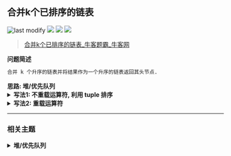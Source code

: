 ## 合并k个已排序的链表
<!--START_SECTION:badge-->
![last modify](https://img.shields.io/static/v1?label=last%20modify&message=2025-07-08%2016%3A53%3A13&label_color=gray&color=thistle&style=flat-square)
[![](https://img.shields.io/static/v1?label=&message=%E5%9B%B0%E9%9A%BE&label_color=gray&color=yellow&style=flat-square)](../../../README.md#困难)
[![](https://img.shields.io/static/v1?label=&message=%E7%89%9B%E5%AE%A2&label_color=gray&color=green&style=flat-square)](../../../README.md#牛客)
[![](https://img.shields.io/static/v1?label=&message=%E5%A0%86/%E4%BC%98%E5%85%88%E9%98%9F%E5%88%97&label_color=gray&color=blue&style=flat-square)](../../../README.md#堆优先队列)
<!--END_SECTION:badge-->
<!--info
tags: [堆]
source: 牛客
level: 困难
number: '0051'
name: 合并k个已排序的链表
companies: []
-->

> [合并k个已排序的链表_牛客题霸_牛客网](https://www.nowcoder.com/practice/65cfde9e5b9b4cf2b6bafa5f3ef33fa6)

<summary><b>问题简述</b></summary>

```txt
合并 k 个升序的链表并将结果作为一个升序的链表返回其头节点.
```

<!--
<details><summary><b>详细描述</b></summary>

```txt
```

</details>
-->


<!-- <div align="center"><img src="../../../_assets/xxx.png" height="300" /></div> -->

<summary><b>思路: 堆/优先队列</b></summary>

<details><summary><b>写法1: 不重载运算符, 利用 tuple 排序</b></summary>

```python
class Solution:
    def mergeKLists(self , lists: List[ListNode]) -> ListNode:

        import heapq

        h = []
        cnt = 0  # 一个自增变量, 避免直接对 node 排序

        # init
        for node in lists:
            if node:
                heapq.heappush(h, (node.val, cnt, node))
                cnt += 1

        cur = dummy = ListNode(0)
        while h:
            _, _, node = heapq.heappop(h)
            cur.next = node
            cur = cur.next
            if node.next:
                node = node.next
                heapq.heappush(h, (node.val, cnt, node))
                cnt += 1

        return dummy.next
```

</details>


<details><summary><b>写法2: 重载运算符</b></summary>

```python
class Solution:
    def mergeKLists(self , lists: List[ListNode]) -> ListNode:

        import heapq

        h = []
        cnt = 0

        # 重载运算符
        def lt(a, b):
            return a.val < b.val
        ListNode.__lt__ = lt

        # 下面的写法也可以, 但是不推荐, 因为 lambda 表达式是不支持序列化的
        # ListNode.__lt__ = lambda a, b: a.val < b.val

        # init
        for node in lists:
            if node:
                heapq.heappush(h, node)

        cur = dummy = ListNode(0)
        while h:
            node = heapq.heappop(h)
            cur.next = node
            cur = cur.next
            if node.next:
                node = node.next
                heapq.heappush(h, node)

        return dummy.next
```

</details>


<!--START_SECTION:relate-->
---

### 相关主题

<details><summary><b>堆/优先队列</b></summary>

> [[中等, 剑指Offer2] 数组中的第K大的数字](../09/剑指Offer2_076_中等_数组中的第K大的数字.md)  
> [[中等, 牛客] 字符串出现次数的TopK问题](../04/牛客_0097_中等_字符串出现次数的TopK问题.md)  
  > 
> [[困难, LeetCode] 合并K个升序链表 🔥](../10/LeetCode_0023_困难_合并K个升序链表.md)  
> [[困难, LeetCode] 滑动窗口最大值 🔥](../10/LeetCode_0239_困难_滑动窗口最大值.md)  
> [[困难, 剑指Offer] 数据流中的中位数](../../2021/12/剑指Offer_4100_困难_数据流中的中位数.md)  
> [[困难, 牛客] 滑动窗口的最大值](牛客_0082_困难_滑动窗口的最大值.md)  
  > 
> [[简单, 剑指Offer] 最小的k个数 (partition操作) 🔥](../../2021/12/剑指Offer_4000_简单_最小的k个数(partition操作).md)  
> [[简单, 牛客] 三个数的最大乘积](../04/牛客_0106_简单_三个数的最大乘积.md)  
  > 

</details>
<!--END_SECTION:relate-->